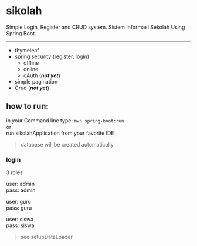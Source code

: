 # sikolah
Simple Login, Register and CRUD system.
Sistem Informasi Sekolah Using Spring Boot.


------------
- thymeleaf
- spring security (register, login)
	- offline
	- online
	- oAuth (***not yet***)
- simple pagination
- Crud (***not yet***)

## how to run:
in your Command line type: `mvn spring-boot:run`  
or  
run sikolahApplication from your favorite IDE  

> database will be created automatically

### login
3 roles

user: admin  
pass: admin  

user: guru  
pass: guru  

user: siswa  
pass: siswa  

> see setupDataLoader
